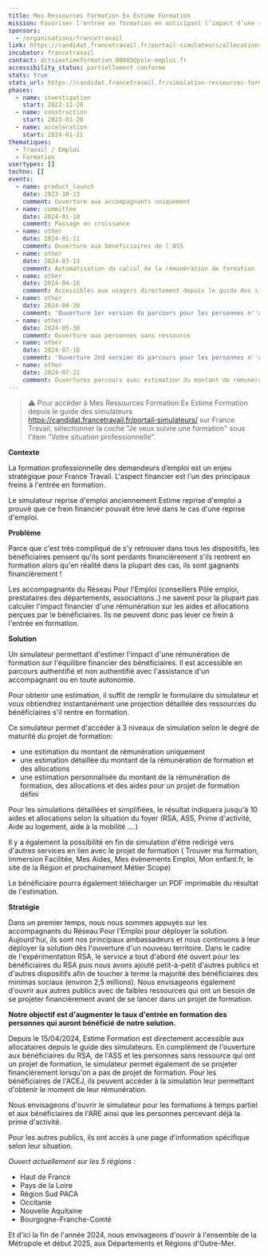 ```yaml
---
title: Mes Ressources Formation Ex Estime Formation
mission: Favoriser l'entrée en formation en anticipant l’impact d’une rémunération de formation sur les aides et allocations
sponsors:
  - /organisations/francetravail
link: https://candidat.francetravail.fr/portail-simulateurs/allocations-et-aides/parcours/votre-situation?formationForce=true
incubator: francetravail
contact: dctsiestimeformation.00885@pole-emploi.fr
accessibility_status: partiellement conforme
stats: true
stats_url: https://candidat.francetravail.fr/simulation-ressources-formation/stats
phases:
  - name: investigation
    start: 2022-11-20
  - name: construction
    start: 2023-01-20
  - name: acceleration
    start: 2024-01-11
thematiques:
  - Travail / Emploi
  - Formation
usertypes: []
techno: []
events:
  - name: product_launch
    date: 2023-10-23
    comment: Ouverture aux accompagnants uniquement
  - name: committee
    date: 2024-01-10
    comment: Passage en croissance
  - name: other
    date: 2024-01-11
    comment: Ouverture aux bénéficiaires de l'ASS
  - name: other
    date: 2024-03-13
    comment: Automatisation du calcul de la rémunération de formation
  - name: other
    date: 2024-04-16
    comment: Accessibles aux usagers directement depuis le guide des simulateurs sur le site France Travail
  - name: other
    date: 2024-04-30
    comment: 'Ouverture 1er version du parcours pour les personnes n''ayant pas de projet de formation validé: accès à une estimation détaillée du montant de rémunération de formation et des allocations'
  - name: other
    date: 2024-05-30
    comment: Ouverture aux personnes sans ressource
  - name: other
    date: 2024-07-16
    comment: 'Ouverture 2nd version du parcours pour les personnes n''ayant pas de projet de formation validé: accès à une estimation du montant de rémunération uniquement'
  - name: other
    date: 2024-07-22
    comment: Ouvertures parcours avec estimation du montant de rémunération uniquement pour les bénéficiaires de l'ACEJ
---
```

> ⚠️ Pour accéder à Mes Ressources Formation Ex Estime Formation depuis le guide des simulateurs https://candidat.francetravail.fr/portail-simulateurs/ sur France Travail, sélectionner la coche "Je veux suivre une formation" sous l'item "Votre situation professionnelle".


**Contexte**

La formation professionnelle des demandeurs d’emploi est un enjeu stratégique pour France Travail.
L'aspect financier est l'un des principaux freins à l'entrée en formation.

Le simulateur reprise d'emploi anciennement Estime reprise d'emploi a prouvé que ce frein financier pouvait être levé dans le cas d'une reprise d'emploi.



**Problème**

Parce que c'est très compliqué de s'y retrouver dans tous les dispositifs, les bénéficiaires pensent qu'ils sont perdants financièrement s'ils rentrent en formation alors qu'en réalité dans la plupart des cas, ils sont gagnants financièrement !

Les accompagnants du Réseau Pour l'Emploi (conseillers Pôle emploi, prestataires des départements, associations..) ne savent pour la plupart pas calculer l'impact financier d'une rémunération sur les aides et allocations perçues par le bénéficiaires. Ils ne peuvent donc pas lever ce frein à l'entrée en formation.



**Solution**

Un simulateur permettant d'estimer l'impact d'une rémunération de formation sur l'équilibre financier des bénéficiaires. Il est accessible en parcours authentifié et non authentifié avec l'assistance d'un accompagnant ou en toute autonomie.

Pour obtenir une estimation, il suffit de remplir le formulaire du simulateur et vous obtiendrez instantanément une projection détaillée des ressources du bénéficiaires s'il rentre en formation.

Ce simulateur permet d'accéder à 3 niveaux de simulation selon le degré de maturité du projet de formation:
* une estimation du montant de rémunération uniquement
* une estimation détaillée du montant de la rémunération de formation et des allocations 
*  une estimation personnalisée du montant de la rémunération de formation, des allocations et des aides pour un projet de formation défini

Pour les simulations détaillées et simplifiées, le résultat indiquera jusqu'à 10 aides et allocations selon la situation du foyer (RSA, ASS, Prime d'activité, Aide au logement, aide à la mobilité ....)

 Il y a également la possibilité en fin de simulation d'être redirigé vers d'autres services en lien avec le projet de formation ( Trouver ma formation, Immersion Facilitée, Mes Aides, Mes évènements Emploi, Mon enfant.fr, le site de la Région et prochainement Métier Scope)

Le bénéficiaire pourra également télécharger un PDF imprimable du résultat de l'estimation.


**Stratégie**

Dans un premier temps, nous nous sommes appuyés sur les accompagnants du Réseau Pour l'Emploi pour déployer la solution. Aujourd'hui, ils sont nos principaux ambassadeurs et nous continuons à leur déployer la solution dès l'ouverture d'un nouveau territoire.
Dans le cadre de l'expérimentation RSA, le service a tout d'abord été ouvert pour les bénéficiaires du RSA puis nous avons ajouté petit-à-petit d'autres publics et d'autres dispositifs afin de toucher à terme la majorité des bénéficiaires des minimas sociaux  (environ 2,5 millions). Nous envisageons également d'ouvrir aux autres publics avec de faibles ressources qui ont un besoin de se projeter financièrement avant de se lancer dans un projet de formation. 

**Notre objectif est d'augmenter le taux d'entrée en formation des personnes qui auront bénéficié de notre solution.**

Depuis le 15/04/2024, Estime Formation est directement accessible aux allocataires depuis le guide des simulateurs. En complément de l'ouverture aux bénéficiaires du RSA, de l'ASS et les personnes sans ressource qui ont un projet de formation, le simulateur permet également de se projeter financièrement lorsqu'on a pas de projet de formation.
Pour les bénéficiaires de l'ACEJ, ils peuvent accéder à la simulation leur permettant d'obtenir le moment de leur rémunération.

Nous envisageons d'ouvrir le simulateur pour les formations à temps partiel et aux bénéficiaires de l'ARE ainsi que les personnes percevant déjà la prime d'activité.

Pour les autres publics, ils ont accès à une page d'information spécifique selon leur situation.

*Ouvert actuellement sur les 5 régions :*
- Haut de France
- Pays de la Loire
- Région Sud PACA
- Occitanie
- Nouvelle Aquitaine
- Bourgogne-Franche-Comté

Et d'ici la fin de l'année 2024, nous envisageons d'ouvrir à l'ensemble de la Métropole et début 2025, aux Départements et Régions d'Outre-Mer.
